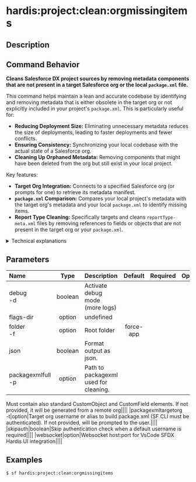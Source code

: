 <!-- This file has been generated with command 'sf hardis:doc:plugin:generate'. Please do not update it manually or it may be overwritten -->
# hardis:project:clean:orgmissingitems

## Description


## Command Behavior

**Cleans Salesforce DX project sources by removing metadata components that are not present in a target Salesforce org or the local `package.xml` file.**

This command helps maintain a lean and accurate codebase by identifying and removing metadata that is either obsolete in the target org or not explicitly included in your project's `package.xml`. This is particularly useful for:

- **Reducing Deployment Size:** Eliminating unnecessary metadata reduces the size of deployments, leading to faster deployments and fewer conflicts.
- **Ensuring Consistency:** Synchronizing your local codebase with the actual state of a Salesforce org.
- **Cleaning Up Orphaned Metadata:** Removing components that might have been deleted from the org but still exist in your local project.

Key features:

- **Target Org Integration:** Connects to a specified Salesforce org (or prompts for one) to retrieve its metadata manifest.
- **`package.xml` Comparison:** Compares your local project's metadata with the target org's metadata and your local `package.xml` to identify missing items.
- **Report Type Cleaning:** Specifically targets and cleans `reportType-meta.xml` files by removing references to fields or objects that are not present in the target org or your `package.xml`.

<details>
<summary>Technical explanations</summary>

The command's technical implementation involves several steps:

- **Org Manifest Generation:** If not provided, it generates a full `package.xml` from the target Salesforce org using `buildOrgManifest`.
- **XML Parsing and Merging:** It parses the generated org manifest and merges it with the local `package.xml` and `destructiveChanges.xml` files to create a comprehensive list of existing and deleted metadata.
- **Metadata Analysis:** It iterates through specific metadata types (currently `reportType-meta.xml` files) within the configured source folder.
- **Field and Object Validation:** For each `reportType-meta.xml` file, it examines the columns and filters out references to custom fields or objects that are not found in the merged `package.xml` content or are marked for destruction.
- **XML Modification:** If changes are detected, it updates the `reportType-meta.xml` file by writing the modified XML content back to the file using `writeXmlFile`.
- **File System Operations:** It uses `fs-extra` for file system operations and `glob` for pattern matching to find relevant metadata files.
- **SOQL Queries:** The `buildOrgManifest` utility (used internally) performs SOQL queries to retrieve metadata information from the Salesforce org.
</details>


## Parameters

|Name|Type|Description|Default|Required|Options|
|:---|:--:|:----------|:-----:|:------:|:-----:|
|debug<br/>-d|boolean|Activate debug mode (more logs)||||
|flags-dir|option|undefined||||
|folder<br/>-f|option|Root folder|force-app|||
|json|boolean|Format output as json.||||
|packagexmlfull<br/>-p|option|Path to packagexml used for cleaning.
Must contain also standard CustomObject and CustomField elements.
If not provided, it will be generated from a remote org||||
|packagexmltargetorg<br/>-t|option|Target org username or alias to build package.xml (SF CLI must be authenticated).
If not provided, will be prompted to the user.||||
|skipauth|boolean|Skip authentication check when a default username is required||||
|websocket|option|Websocket host:port for VsCode SFDX Hardis UI integration||||

## Examples

```shell
$ sf hardis:project:clean:orgmissingitems
```



